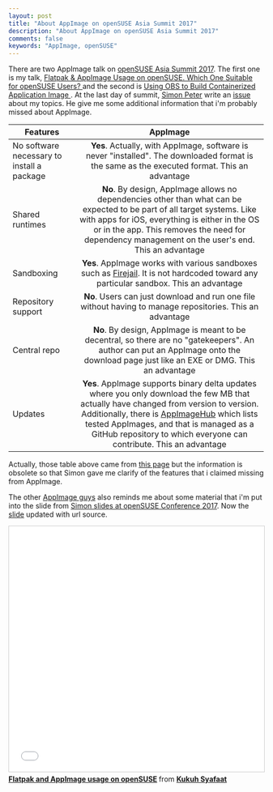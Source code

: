 ```yaml
---
layout: post
title: "About AppImage on openSUSE Asia Summit 2017"
description: "About AppImage on openSUSE Asia Summit 2017"
comments: false
keywords: "AppImage, openSUSE"
---
```


There are two AppImage talk on [openSUSE Asia Summit 2017](https://events.opensuse.org/conference/summitasia17). The first one is my talk, [Flatpak & AppImage Usage on openSUSE. Which One Suitable for openSUSE Users? ](https://events.opensuse.org/conference/summitasia17/program/proposal/1502) and the second is [Using OBS to Build Containerized Application Image ](https://events.opensuse.org/conference/summitasia17/program/proposal/1608). At the last day of summit, [Simon Peter](https://github.com/probonopd) write an [issue](https://github.com/cho2/slides/issues/1) about my topics. He give me some additional information that i'm probably missed about AppImage.

| Features | AppImage |
| -------- |:--------:|
| No software necessary to install a package|**Yes**. Actually, with AppImage, software is never "installed". The downloaded format is the same as the executed format. This an advantage |
| Shared runtimes|**No**. By design, AppImage allows no dependencies other than what can be expected to be part of all target systems. Like with apps for iOS, everything is either in the OS or in the app. This removes the need for dependency management on the user's end. This an advantage |
| Sandboxing|**Yes**. AppImage works with various sandboxes such as [Firejail](https://firejail.wordpress.com/documentation-2/appimage-support/). It is not hardcoded toward any particular sandbox. This an advantage|
| Repository support|**No**. Users can just download and run one file without having to manage repositories. This an advantage|
| Central repo|**No**. By design, AppImage is meant to be decentral, so there are no "gatekeepers". An author can put an AppImage onto the download page just like an EXE or DMG. This an advantage|
| Updates|**Yes**. AppImage supports binary delta updates where you only download the few MB that actually have changed from version to version. Additionally, there is [AppImageHub](https://appimage.github.io/apps/) which lists tested AppImages, and that is managed as a GitHub repository to which everyone can contribute. This an advantage| 

Actually, those table above came from [this page](https://www.devpy.me/snapcraft-appimage-flatpak) but the information is obsolete so that Simon gave me clarify of the features that i claimed missing from AppImage.

The other [AppImage guys](https://github.com/TheAssassin) also reminds me about some material that i'm put into the slide from [Simon slides at openSUSE Conference 2017](https://speakerdeck.com/probonopd/opensuse-conference-2017-obs-b-appimage). Now the [slide](https://github.com/cho2/slides/tree/master/openSUSE-Asia-Summit-2017) updated with url source. 

<iframe src="//www.slideshare.net/slideshow/embed_code/key/f8rszs00kDFOF2" width="595" height="485" frameborder="0" marginwidth="0" marginheight="0" scrolling="no" style="border:1px solid #CCC; border-width:1px; margin-bottom:5px; max-width: 100%;" allowfullscreen> </iframe> <div style="margin-bottom:5px"> <strong> <a href="//www.slideshare.net/cho2marsmellow/flatpak-and-appimage-usage-on-opensuse-81190470" title="Flatpak and AppImage usage on openSUSE" target="_blank">Flatpak and AppImage usage on openSUSE</a> </strong> from <strong><a href="https://www.slideshare.net/cho2marsmellow" target="_blank">Kukuh Syafaat</a></strong> </div>